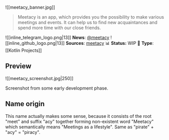 
![[meetacy_banner.jpg]]

> Meetacy is an app, which provides you the possibility to make various meetings and events. It can help us to find new acquaintances and spend more time with our close friends.

![[inline_telegram_logo.png|13]] **News**: [@meetacy](https://t.me/meetacy)
![[inline_github_logo.png|13]] **Sources**: [meetacy](https://github.com/meetacy)
📊 **Status:** WIP
🚀 **Type**: [[Kotlin Projects]]

## Preview

![[meetacy_screenshot.jpg|250]]

Screenshot from some early development phase.

## Name origin

This name actually makes some sense, because it consists of the root "meet" and suffix "acy" together forming non-existent word "Meetacy" which semantically means "Meetings as a lifestyle". Same as "pirate" + "acy" = "piracy".
